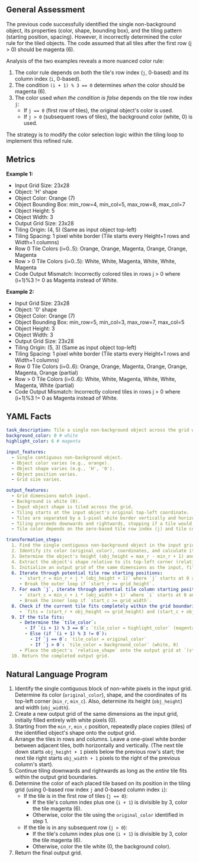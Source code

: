 ## General Assessment

The previous code successfully identified the single non-background object, its properties (color, shape, bounding box), and the tiling pattern (starting position, spacing). However, it incorrectly determined the color rule for the tiled objects. The code assumed that all tiles after the first row (j > 0) should be magenta (6).

Analysis of the two examples reveals a more nuanced color rule:
1.  The color rule depends on both the tile's row index (`j`, 0-based) and its column index (`i`, 0-based).
2.  The condition `(i + 1) % 3 == 0` determines *when* the color should be magenta (6).
3.  The color used *when the condition is false* depends on the tile row index `j`:
    *   If `j == 0` (first row of tiles), the original object's color is used.
    *   If `j > 0` (subsequent rows of tiles), the background color (white, 0) is used.

The strategy is to modify the color selection logic within the tiling loop to implement this refined rule.

## Metrics

**Example 1:**
*   Input Grid Size: 23x28
*   Object: 'H' shape
*   Object Color: Orange (7)
*   Object Bounding Box: min_row=4, min_col=5, max_row=8, max_col=7
*   Object Height: 5
*   Object Width: 3
*   Output Grid Size: 23x28
*   Tiling Origin: (4, 5) (Same as input object top-left)
*   Tiling Spacing: 1 pixel white border (Tile starts every Height+1 rows and Width+1 columns)
*   Row 0 Tile Colors (i=0..5): Orange, Orange, Magenta, Orange, Orange, Magenta
*   Row > 0 Tile Colors (i=0..5): White, White, Magenta, White, White, Magenta
*   Code Output Mismatch: Incorrectly colored tiles in rows j > 0 where (i+1)%3 != 0 as Magenta instead of White.

**Example 2:**
*   Input Grid Size: 23x28
*   Object: '0' shape
*   Object Color: Orange (7)
*   Object Bounding Box: min_row=5, min_col=3, max_row=7, max_col=5
*   Object Height: 3
*   Object Width: 3
*   Output Grid Size: 23x28
*   Tiling Origin: (5, 3) (Same as input object top-left)
*   Tiling Spacing: 1 pixel white border (Tile starts every Height+1 rows and Width+1 columns)
*   Row 0 Tile Colors (i=0..6): Orange, Orange, Magenta, Orange, Orange, Magenta, Orange (partial)
*   Row > 0 Tile Colors (i=0..6): White, White, Magenta, White, White, Magenta, White (partial)
*   Code Output Mismatch: Incorrectly colored tiles in rows j > 0 where (i+1)%3 != 0 as Magenta instead of White.

## YAML Facts


```yaml
task_description: Tile a single non-background object across the grid with specific color rules based on tile position.
background_color: 0 # white
highlight_color: 6 # magenta

input_features:
  - Single contiguous non-background object.
  - Object color varies (e.g., orange).
  - Object shape varies (e.g., 'H', '0').
  - Object position varies.
  - Grid size varies.

output_features:
  - Grid dimensions match input.
  - Background is white (0).
  - Input object shape is tiled across the grid.
  - Tiling starts at the input object's original top-left coordinate.
  - Tiles are separated by a 1-pixel white border vertically and horizontally.
  - Tiling proceeds downwards and rightwards, stopping if a tile would exceed grid boundaries.
  - Tile color depends on the zero-based tile row index (j) and tile column index (i).

transformation_steps:
  1. Find the single contiguous non-background object in the input grid.
  2. Identify its color (original_color), coordinates, and calculate its bounding box (min_r, min_c, max_r, max_c).
  3. Determine the object's height (obj_height = max_r - min_r + 1) and width (obj_width = max_c - min_c + 1).
  4. Extract the object's shape relative to its top-left corner (relative_shape).
  5. Initialize an output grid of the same dimensions as the input, filled with the background color (0).
  6. Iterate through potential tile row starting positions:
     - `start_r = min_r + j * (obj_height + 1)` where `j` starts at 0 and increments.
     - Break the outer loop if `start_r >= grid_height`.
  7. For each `j`, iterate through potential tile column starting positions:
     - `start_c = min_c + i * (obj_width + 1)` where `i` starts at 0 and increments.
     - Break the inner loop if `start_c >= grid_width`.
  8. Check if the current tile fits completely within the grid boundaries:
     - `fits = (start_r + obj_height <= grid_height) and (start_c + obj_width <= grid_width)`
  9. If the tile fits:
     - Determine the `tile_color`:
       - If `(i + 1) % 3 == 0`: `tile_color = highlight_color` (magenta, 6)
       - Else (if `(i + 1) % 3 != 0`):
         - If `j == 0`: `tile_color = original_color`
         - If `j > 0`: `tile_color = background_color` (white, 0)
     - Place the object's `relative_shape` onto the output grid at `(start_r, start_c)` using the determined `tile_color`.
  10. Return the completed output grid.
```


## Natural Language Program

1.  Identify the single contiguous block of non-white pixels in the input grid. Determine its color (`original_color`), shape, and the coordinates of its top-left corner (`min_r`, `min_c`). Also, determine its height (`obj_height`) and width (`obj_width`).
2.  Create a new output grid of the same dimensions as the input grid, initially filled entirely with white pixels (0).
3.  Starting from the `min_r`, `min_c` position, repeatedly place copies (tiles) of the identified object's shape onto the output grid.
4.  Arrange the tiles in rows and columns. Leave a one-pixel white border between adjacent tiles, both horizontally and vertically. (The next tile down starts `obj_height + 1` pixels below the previous row's start; the next tile right starts `obj_width + 1` pixels to the right of the previous column's start).
5.  Continue tiling downwards and rightwards as long as the *entire* tile fits within the output grid boundaries.
6.  Determine the color of each placed tile based on its position in the tiling grid (using 0-based row index `j` and 0-based column index `i`):
    *   If the tile is in the first row of tiles (`j == 0`):
        *   If the tile's column index plus one (`i + 1`) is divisible by 3, color the tile magenta (6).
        *   Otherwise, color the tile using the `original_color` identified in step 1.
    *   If the tile is in any subsequent row (`j > 0`):
        *   If the tile's column index plus one (`i + 1`) is divisible by 3, color the tile magenta (6).
        *   Otherwise, color the tile white (0, the background color).
7.  Return the final output grid.